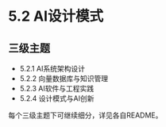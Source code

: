 # 5.2 AI设计模式

## 三级主题

- 5.2.1 AI系统架构设计
- 5.2.2 向量数据库与知识管理
- 5.2.3 AI软件与工程实践
- 5.2.4 设计模式与AI创新

每个三级主题下可继续细分，详见各自README。 